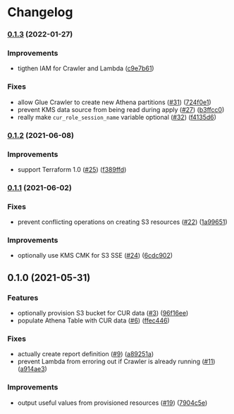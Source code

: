 # Changelog

### [0.1.3](https://www.github.com/nuuday/terraform-aws-cur/compare/v0.1.2...v0.1.3) (2022-01-27)


### Improvements

* tigthen IAM for Crawler and Lambda ([c9e7b61](https://www.github.com/nuuday/terraform-aws-cur/commit/c9e7b61273e4f8e68cd3a606e198f4d80f9b5f73))


### Fixes

* allow Glue Crawler to create new Athena partitions ([#31](https://www.github.com/nuuday/terraform-aws-cur/issues/31)) ([724f0e1](https://www.github.com/nuuday/terraform-aws-cur/commit/724f0e115c866c29cc4074ee6c7868f80b35fe1e))
* prevent KMS data source from being read during apply ([#27](https://www.github.com/nuuday/terraform-aws-cur/issues/27)) ([b3ffcc0](https://www.github.com/nuuday/terraform-aws-cur/commit/b3ffcc055589c2b2aaf084722c76ff6859782e7c))
* really make  `cur_role_session_name` variable optional ([#32](https://www.github.com/nuuday/terraform-aws-cur/issues/32)) ([f4135d6](https://www.github.com/nuuday/terraform-aws-cur/commit/f4135d6d2248a7ae781b7c27984fd7f574f49bf2))

### [0.1.2](https://www.github.com/nuuday/terraform-aws-cur/compare/v0.1.1...v0.1.2) (2021-06-08)


### Improvements

* support Terraform 1.0 ([#25](https://www.github.com/nuuday/terraform-aws-cur/issues/25)) ([f389ffd](https://www.github.com/nuuday/terraform-aws-cur/commit/f389ffd3b72b85838c788447d7517fa33d554d31))

### [0.1.1](https://www.github.com/nuuday/terraform-aws-cur/compare/v0.1.0...v0.1.1) (2021-06-02)


### Fixes

* prevent conflicting operations on creating S3 resources ([#22](https://www.github.com/nuuday/terraform-aws-cur/issues/22)) ([1a99651](https://www.github.com/nuuday/terraform-aws-cur/commit/1a99651a4259451cdc830633159e3f9cb12b3be1))


### Improvements

* optionally use KMS CMK for S3 SSE ([#24](https://www.github.com/nuuday/terraform-aws-cur/issues/24)) ([6cdc902](https://www.github.com/nuuday/terraform-aws-cur/commit/6cdc902dc19836665239f958883347f657d157e7))

## 0.1.0 (2021-05-31)


### Features

* optionally provision S3 bucket for CUR data ([#3](https://www.github.com/nuuday/terraform-aws-cur/issues/3)) ([96f16ee](https://www.github.com/nuuday/terraform-aws-cur/commit/96f16ee42f238454bab82bef2a985d32275a92c5))
* populate Athena Table with CUR data ([#6](https://www.github.com/nuuday/terraform-aws-cur/issues/6)) ([ffec446](https://www.github.com/nuuday/terraform-aws-cur/commit/ffec44651e3d51ce067d8e856b86fb30585987c8))


### Fixes

* actually create report definition ([#9](https://www.github.com/nuuday/terraform-aws-cur/issues/9)) ([a89251a](https://www.github.com/nuuday/terraform-aws-cur/commit/a89251a177eae79b7ca1e86b8d38994dada34079))
* prevent Lambda from erroring out if Crawler is already running ([#11](https://www.github.com/nuuday/terraform-aws-cur/issues/11)) ([a914ae3](https://www.github.com/nuuday/terraform-aws-cur/commit/a914ae38fb67a03542e0fe51d685ad76c3d29c55))


### Improvements

* output useful values from provisioned resources ([#19](https://www.github.com/nuuday/terraform-aws-cur/issues/19)) ([7904c5e](https://www.github.com/nuuday/terraform-aws-cur/commit/7904c5efa974cdcc1458b551a8f7d1fd882fe845))

